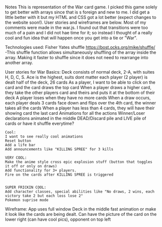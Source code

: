 Notes
    This is representation of the War card game. I picked this game solely to get better with arrays since that is s
    foreign and new to me. I did get a little better with it but my HTML and CSS got a lot better (expect changes to the website soon!). User stories and wireframes are below. Most of my comments were made in the war.js. I found out that transitions were too much of a pain and I did not hae time for it; so instead I thought of a really cool and fun idea that will happen once you get into a tie or "War".

Technologies used:
    Fisher Yates shuffle https://bost.ocks.org/mike/shuffle/
    -This shuffle function allows simultaneously shuffling of the array inside the array. Making it faster to shuffle since it does not need to rearrange into another array.


User stories for War
    Basics:
    Deck consists of normal deck, 2-A, with suites H, D, C, S.
    Ace is the highest, suits dont matter
    each player (2 player) is dealt half of the deck, 26 cards
    As a player, I want to be able to click on the card and the card draws the top card
    When a player draws a higher card, they take the other players card and theirs and puts it at the bottom of their deck
    A player loses when they have no more cards
    When a draw occurs, each player deals 3 cards face down and flips over the 4th card, the winner takes all the cards
        When a player has less than 4 cards, they will have their showing card the last card
    Animations for all the actions
    Winner/Loser declarations animated in the middle
    DEAD/Discard pile and LIVE pile of cards or have it shuffle everytime?

    Cool:
    I want to see really cool animations
    Reset button
    Add a life bar
    Add announcements like "KILLING SPREE" for 3 kills

    VERY COOL:
    Make the anime style cross epic explosion stuff (button that toggles it off or only on draws)
    Add functionality for 3+ players.
    Fire on the cards after KILLING SPREE is triggered


    SUPER FRICKIN COOL:
    Add character classes, special abilities like "No draws, 2 wins, each victory take 2 but each loss lose 2"
    Pokemon suprise mode


Wireframe:
App uses full window
Deck in the middle
fast animation or make it look like the cards are being dealt.
Can have the picture of the card on the lower right (can have cool pics), opponent on top left

